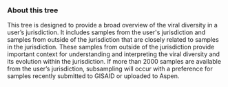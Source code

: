 ### About this tree
This tree is designed to provide a broad overview of the viral diversity in a user’s jurisdiction. It includes samples from the user's jurisdiction and samples from outside of the jurisdiction that are closely related to samples in the jurisdiction. These samples from outside of the jurisdiction provide important context for understanding and interpreting the viral diversity and its evolution within the jurisdiction. If more than 2000 samples are available from the user’s jurisdiction, subsampling will occur with a preference for samples recently submitted to GISAID or uploaded to Aspen.
